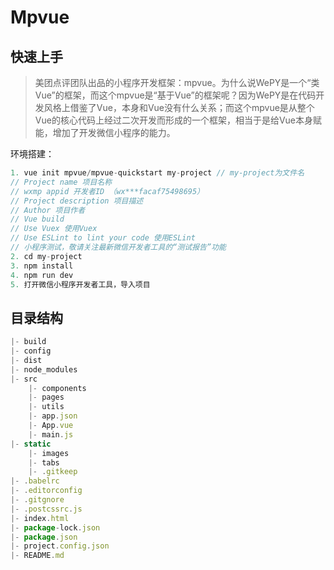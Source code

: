 # Mpvue
## 快速上手
> 美团点评团队出品的小程序开发框架：mpvue。为什么说WePY是一个“类Vue”的框架，而这个mpvue是“基于Vue”的框架呢？因为WePY是在代码开发风格上借鉴了Vue，本身和Vue没有什么关系；而这个mpvue是从整个Vue的核心代码上经过二次开发而形成的一个框架，相当于是给Vue本身赋能，增加了开发微信小程序的能力。

环境搭建：
``` js
1. vue init mpvue/mpvue-quickstart my-project // my-project为文件名
// Project name 项目名称
// wxmp appid 开发者ID （wx***facaf75498695）
// Project description 项目描述
// Author 项目作者
// Vue build 
// Use Vuex 使用Vuex
// Use ESLint to lint your code 使用ESLint
// 小程序测试，敬请关注最新微信开发者工具的“测试报告”功能
2. cd my-project
3. npm install
4. npm run dev
5. 打开微信小程序开发者工具，导入项目
```
## 目录结构
``` js
|- build
|- config
|- dist
|- node_modules
|- src
    |- components
    |- pages
    |- utils
    |- app.json
    |- App.vue
    |- main.js
|- static
    |- images
    |- tabs
    |- .gitkeep
|- .babelrc
|- .editorconfig
|- .gitgnore
|- .postcssrc.js
|- index.html
|- package-lock.json
|- package.json
|- project.config.json
|- README.md
```